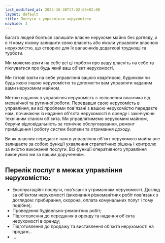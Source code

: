 ```yaml
---
last_modified_at: 2023-10-30T17:02:55+02:00
layout: default
title: Послуги з управління нерухомістю
navhide: 1
---
```


Багато людей бояться залишати власне нерухоме майно без догляду, а є ті кому нікому залишити свою власніть або ніколи управляти власною нерухомістю, що створює для їх валасників додаткові труднощі та турботи.

Ми можемо взяти на себе всі ці турботи про вашу власніть на себе та піклуватися про будь який ваш об'єкт нерухомості.

Ми готові взяти на себе управління вашою квартирою, будинком чи будь якою іншою нерухомістю та допомогти вам управляти наданим вами нерухомим майном.

Метою надання в управління нерухомість є звільнення власника від механічної та рутинної роботи. Передавши свою нерухомість в управління, ви всі проблеми пов'язані з вашою нерухомістю передаєте нам, починаючи із надання об'єкта нерухомості в оренду і закінчуючи технічним станом об'єкта. Ми управлятимемо нерухомим майном, беручи відповідальність за технічне обслуговування, ремонт приміщення і роботу систем безпеки та отримання доходу.

Ви як власник передаєте нам в управління об'єкт нерухомого майна але залишаєте за собою функції ухвалення стратегічних рішень і контролю за якістю виконання послуги. Всі функції оперативного управління виконуємо ми за вашим дорученням.

## Перелік послуг в межах управління нерухомістю:

- Експлуатаційні послуги, пов'язані з утриманням нерухомості. Догляд за об'єктом нерухомості (виконання різноманітних робіт пов'язанх з доглядом: прибирання, охорона, оплата комунальних полуг і тому подібне);
- Проведення будівельно-ремонтних робіт;
- Підготовлення до передання в оренду та надання об'єкта нерухомості в оренду;
- Підготовлення до продажу та виставлення об'єкта нерухомості на продаж...
- ...
